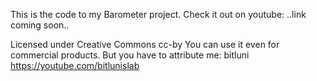 This is the code to my Barometer project.
Check it out on youtube:
..link coming soon..

Licensed under Creative Commons cc-by
You can use it even for commercial products. But you have to attribute me:
bitluni
https://youtube.com/bitlunislab
